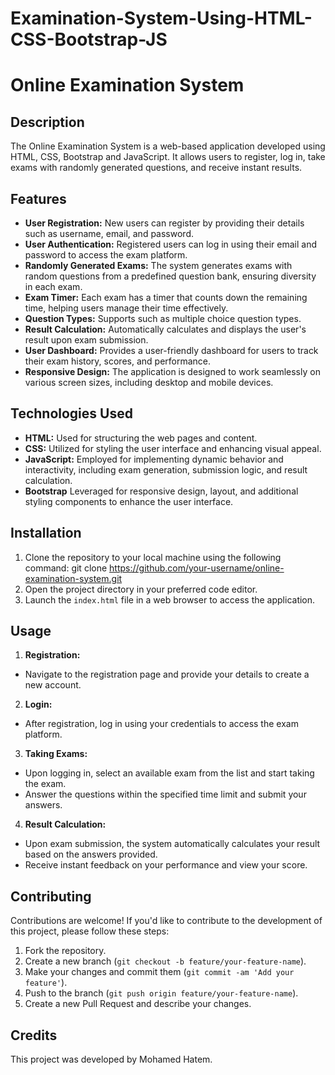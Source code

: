 # Examination-System-Using-HTML-CSS-Bootstrap-JS

# Online Examination System

## Description
The Online Examination System is a web-based application developed using HTML, CSS, Bootstrap and JavaScript. It allows users to register, log in, take exams with randomly generated questions, and receive instant results.

## Features
- **User Registration:** New users can register by providing their details such as username, email, and password.
- **User Authentication:** Registered users can log in using their email and password to access the exam platform.
- **Randomly Generated Exams:** The system generates exams with random questions from a predefined question bank, ensuring diversity in each exam.
- **Exam Timer:** Each exam has a timer that counts down the remaining time, helping users manage their time effectively.
- **Question Types:** Supports such as multiple choice question types.
- **Result Calculation:** Automatically calculates and displays the user's result upon exam submission.
- **User Dashboard:** Provides a user-friendly dashboard for users to track their exam history, scores, and performance.
- **Responsive Design:** The application is designed to work seamlessly on various screen sizes, including desktop and mobile devices.

## Technologies Used
- **HTML:** Used for structuring the web pages and content.
- **CSS:** Utilized for styling the user interface and enhancing visual appeal.
- **JavaScript:** Employed for implementing dynamic behavior and interactivity, including exam generation, submission logic, and result calculation.
- **Bootstrap** Leveraged for responsive design, layout, and additional styling components to enhance the user interface.

## Installation
1. Clone the repository to your local machine using the following command:
   git clone https://github.com/your-username/online-examination-system.git
2. Open the project directory in your preferred code editor.
3. Launch the `index.html` file in a web browser to access the application.

## Usage
1. **Registration:**
- Navigate to the registration page and provide your details to create a new account.

2. **Login:**
- After registration, log in using your credentials to access the exam platform.

3. **Taking Exams:**
- Upon logging in, select an available exam from the list and start taking the exam.
- Answer the questions within the specified time limit and submit your answers.

4. **Result Calculation:**
- Upon exam submission, the system automatically calculates your result based on the answers provided.
- Receive instant feedback on your performance and view your score.

## Contributing
Contributions are welcome! If you'd like to contribute to the development of this project, please follow these steps:
1. Fork the repository.
2. Create a new branch (`git checkout -b feature/your-feature-name`).
3. Make your changes and commit them (`git commit -am 'Add your feature'`).
4. Push to the branch (`git push origin feature/your-feature-name`).
5. Create a new Pull Request and describe your changes.

## Credits
This project was developed by Mohamed Hatem.